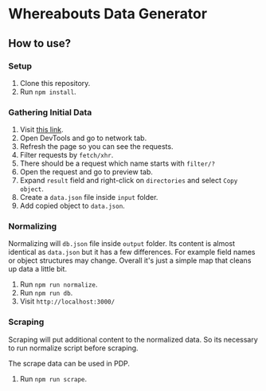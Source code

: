 # Whereabouts Data Generator

## How to use?

### Setup

1. Clone this repository.
2. Run `npm install`.

### Gathering Initial Data

1. Visit [this link](https://www.kojaro.com/attraction/list/%D8%AA%D9%87%D8%B1%D8%A7%D9%86-118-ci/).
2. Open DevTools and go to network tab.
3. Refresh the page so you can see the requests.
4. Filter requests by `fetch/xhr`.
5. There should be a request which name starts with `filter/?`
6. Open the request and go to preview tab.
7. Expand `result` field and right-click on `directories` and select `Copy object`.
8. Create a `data.json` file inside `input` folder.
9. Add copied object to `data.json`.

### Normalizing

Normalizing will `db.json` file inside `output` folder.
Its content is almost identical as `data.json` but it has a few differences.
For example field names or object structures may change.
Overall it's just a simple map that cleans up data a little bit.

1. Run `npm run normalize`.
2. Run `npm run db`.
3. Visit `http://localhost:3000/`

### Scraping

Scraping will put additional content to the normalized data.
So its necessary to run normalize script before scraping.

The scrape data can be used in PDP.

1. Run `npm run scrape`.

